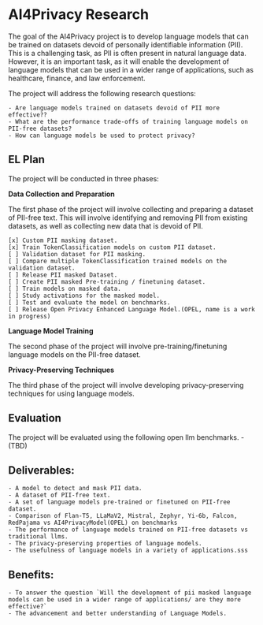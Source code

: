 # AI4Privacy Research 

The goal of the AI4Privacy project is to develop language models that can be trained on datasets devoid of personally identifiable information (PII). This is a challenging task, as PII is often present in natural language data. However, it is an important task, as it will enable the development of language models that can be used in a wider range of applications, such as healthcare, finance, and law enforcement.

The project will address the following research questions:

    - Are language models trained on datasets devoid of PII more effective??
    - What are the performance trade-offs of training language models on PII-free datasets?
    - How can language models be used to protect privacy?

## EL Plan
The project will be conducted in three phases:

**Data Collection and Preparation**

The first phase of the project will involve collecting and preparing a dataset of PII-free text. This will involve identifying and removing PII from existing datasets, as well as collecting new data that is devoid of PII.

    [x] Custom PII masking dataset.
    [x] Train TokenClassification models on custom PII dataset.
    [ ] Validation dataset for PII masking.
    [ ] Compare multiple TokenClassification trained models on the validation dataset.
    [ ] Release PII masked Dataset.
    [ ] Create PII masked Pre-training / finetuning dataset.
    [ ] Train models on masked data.
    [ ] Study activations for the masked model.
    [ ] Test and evaluate the model on benchmarks.
    [ ] Release Open Privacy Enhanced Language Model.(OPEL, name is a work in progress)

**Language Model Training**

The second phase of the project will involve pre-training/finetuning language models on the PII-free dataset. 

**Privacy-Preserving Techniques**

The third phase of the project will involve developing privacy-preserving techniques for using language models. 

## Evaluation

The project will be evaluated using the following open llm benchmarks.
    - (TBD)

## Deliverables: 
    - A model to detect and mask PII data.
    - A dataset of PII-free text. 
    - A set of language models pre-trained or finetuned on PII-free dataset.
    - Comparison of Flan-T5, LLaMaV2, Mistral, Zephyr, Yi-6b, Falcon, RedPajama vs AI4PrivacyModel(OPEL) on benchmarks
    - The performance of language models trained on PII-free datasets vs traditional llms.
    - The privacy-preserving properties of language models.
    - The usefulness of language models in a variety of applications.sss

## Benefits:
    - To answer the question `Will the development of pii masked language models can be used in a wider range of applications/ are they more effective?`
    - The advancement and better understanding of Language Models.